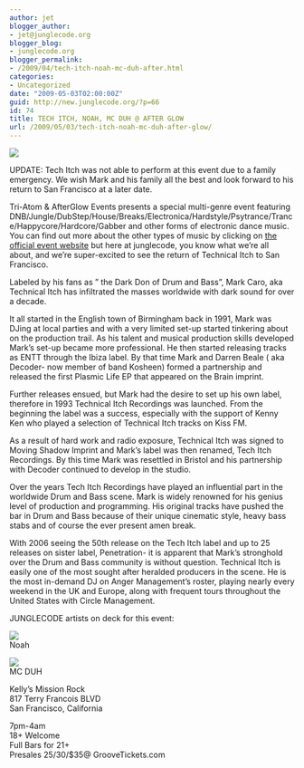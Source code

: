 ```yaml
---
author: jet
blogger_author:
- jet@junglecode.org
blogger_blog:
- junglecode.org
blogger_permalink:
- /2009/04/tech-itch-noah-mc-duh-after.html
categories:
- Uncategorized
date: "2009-05-03T02:00:00Z"
guid: http://new.junglecode.org/?p=66
id: 74
title: TECH ITCH, NOAH, MC DUH @ AFTER GLOW
url: /2009/05/03/tech-itch-noah-mc-duh-after-glow/
---
```


![](http://www.junglecode.com/images/blog/techitch_afterglow_thumb.jpg)

UPDATE: Tech Itch was not able to perform at this event due to a family emergency. We wish Mark and his family all the best and look forward to his return to San Francisco at a later date.

Tri-Atom & AfterGlow Events presents a special multi-genre event featuring DNB/Jungle/DubStep/House/Breaks/Electronica/Hardstyle/Psytrance/Trance/Happycore/Hardcore/Gabber and other forms of electronic dance music. You can find out more about the other types of music by clicking on [the official event website](http://www.brproductions.net/forums/index.php?showtopic=16186) but here at junglecode, you know what we’re all about, and we’re super-excited to see the return of Technical Itch to San Francisco.

Labeled by his fans as ” the Dark Don of Drum and Bass”, Mark Caro, aka Technical Itch has infiltrated the masses worldwide with dark sound for over a decade.

It all started in the English town of Birmingham back in 1991, Mark was DJing at local parties and with a very limited set-up started tinkering about on the production trail. As his talent and musical production skills developed Mark’s set-up became more professional. He then started releasing tracks as ENTT through the Ibiza label. By that time Mark and Darren Beale ( aka Decoder- now member of band Kosheen) formed a partnership and released the first Plasmic Life EP that appeared on the Brain imprint.

Further releases ensued, but Mark had the desire to set up his own label, therefore in 1993 Technical Itch Recordings was launched. From the beginning the label was a success, especially with the support of Kenny Ken who played a selection of Technical Itch tracks on Kiss FM.

As a result of hard work and radio exposure, Technical Itch was signed to Moving Shadow Imprint and Mark’s label was then renamed, Tech Itch Recordings. By this time Mark was resettled in Bristol and his partnership with Decoder continued to develop in the studio.

Over the years Tech Itch Recordings have played an influential part in the worldwide Drum and Bass scene. Mark is widely renowned for his genius level of production and programming. His original tracks have pushed the bar in Drum and Bass because of their unique cinematic style, heavy bass stabs and of course the ever present amen break.

With 2006 seeing the 50th release on the Tech Itch label and up to 25 releases on sister label, Penetration- it is apparent that Mark’s stronghold over the Drum and Bass community is without question. Technical Itch is easily one of the most sought after heralded producers in the scene. He is the most in-demand DJ on Anger Management’s roster, playing nearly every weekend in the UK and Europe, along with frequent tours throughout the United States with Circle Management.

JUNGLECODE artists on deck for this event:

![](http://www.junglecode.com/images/blog/noah_phuturo_thumb.jpg)  
Noah

![](http://www.junglecode.com/images/blog/max_thumb.jpg)  
MC DUH

Kelly’s Mission Rock  
817 Terry Francois BLVD  
San Francisco, California

7pm-4am  
18+ Welcome  
Full Bars for 21+  
Presales $25/$30/$35@ GrooveTickets.com